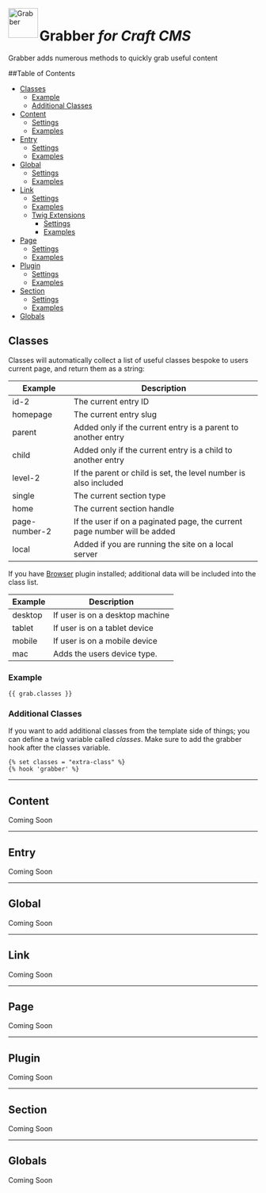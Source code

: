 <img src="http://i.imgur.com/fw4Euqk.png" alt="Grabber" align="left" height="60" />

# Grabber *for Craft CMS*
Grabber adds numerous methods to quickly grab useful content

##Table of Contents

- [Classes](#classes)
  - [Example](#example)
  - [Additional Classes](#additional-classes)
- [Content](#)
  - [Settings](#)
  - [Examples](#)
- [Entry](#)
  - [Settings](#)
  - [Examples](#)
- [Global](#)
  - [Settings](#)
  - [Examples](#)
- [Link](#)
  - [Settings](#)
  - [Examples](#)
  - [Twig Extensions](#)
    - [Settings](#)
    - [Examples](#)
- [Page](#)
  - [Settings](#)
  - [Examples](#)
- [Plugin](#)
  - [Settings](#)
  - [Examples](#)
- [Section](#)
  - [Settings](#)
  - [Examples](#)
- [Globals](#)

## Classes

Classes will automatically collect a list of useful classes bespoke to users current page, and return them as a string:

| Example        | Description
 --------------- | ---------------------
| id-2           | The current entry ID
| homepage       | The current entry slug
| parent         | Added only if the current entry is a parent to another entry
| child          | Added only if the current entry is a child to another entry
| level-2        | If the parent or child is set, the level number is also included
| single         | The current section type
| home           | The current section handle
| page-number-2  | If the user if on a paginated page, the current page number will be added
| local          | Added if you are running the site on a local server

If you have [Browser](https://github.com/marknotton/craft-plugin-browser) plugin installed; additional data will be included into the class list.

| Example   | Description
 ---------- | ---------------------
| desktop   | If user is on a desktop machine
| tablet    | If user is on a tablet device
| mobile    | If user is on a mobile device
| mac       | Adds the users device type.

### Example
```
{{ grab.classes }}
```
### Additional Classes

If you want to add additional classes from the template side of things; you can define a twig variable called *classes*. Make sure to add the grabber hook after the classes variable.

```
{% set classes = "extra-class" %}
{% hook 'grabber' %}
```

----
## Content

Coming Soon

----
## Entry

Coming Soon

----
## Global

Coming Soon

----
## Link

Coming Soon

----
## Page

Coming Soon

----
## Plugin

Coming Soon

----
## Section

Coming Soon

----
## Globals

Coming Soon
